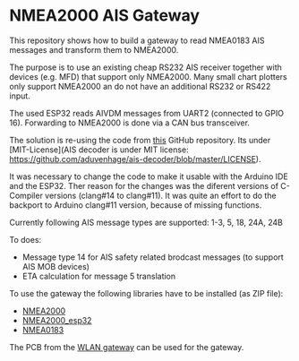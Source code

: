 # NMEA2000 AIS Gateway

This repository shows how to build a gateway to read NMEA0183 AIS messages and transform them to NMEA2000.

The purpose is to use an existing cheap RS232 AIS receiver together with devices (e.g. MFD) that support only NMEA2000.
Many small chart plotters only support NMEA2000 an do not have an additional RS232 or RS422 input.

The used ESP32 reads AIVDM messages from UART2 (connected to GPIO 16). Forwarding to NMEA2000 is done via a CAN bus transceiver.

The solution is re-using the code from [this](https://github.com/aduvenhage/ais-decoder) GitHub repository. Its under [MIT-License](AIS decoder is under MIT license: https://github.com/aduvenhage/ais-decoder/blob/master/LICENSE).

It was necessary to change the code to make it usable with the Arduino IDE and the ESP32. Ther reason for the changes was the diferent versions of C-Compiler versions (clang#14 to clang#11). It was quite an effort to do the backport to Arduino clang#11 version, because of missing functions.

Currently following AIS message types are supported: 1-3, 5, 18, 24A, 24B

To does:
- Message type 14 for AIS safety related brodcast messages (to support AIS MOB devices)
- ETA calculation for message 5 translation

To use the gateway the following libraries have to be installed (as ZIP file):
- [NMEA2000](https://github.com/ttlappalainen/NMEA2000)
- [NMEA2000_esp32](https://github.com/ttlappalainen/NMEA2000_esp32)
- [NMEA0183](https://github.com/ttlappalainen/NMEA0183)

The PCB from the [WLAN gateway](https://github.com/AK-Homberger/NMEA2000WifiGateway-with-ESP32) can be used for the gateway.

